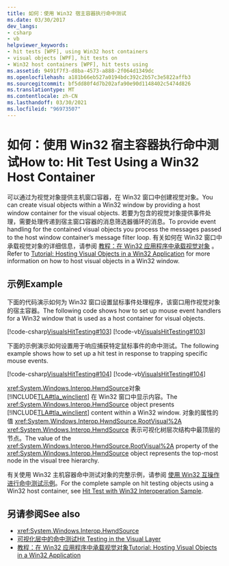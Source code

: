 ```yaml
---
title: 如何：使用 Win32 宿主容器执行命中测试
ms.date: 03/30/2017
dev_langs:
- csharp
- vb
helpviewer_keywords:
- hit tests [WPF], using Win32 host containers
- visual objects [WPF], hit tests on
- Win32 host containers [WPF], hit tests using
ms.assetid: 9491f7f3-d8ba-4573-a888-2f064d1349dc
ms.openlocfilehash: a181b66eb527a0194bdc392c2b57c3e5822affb3
ms.sourcegitcommit: bf5dd80f4d7b202afa90e90d1148402c5474d826
ms.translationtype: MT
ms.contentlocale: zh-CN
ms.lasthandoff: 03/30/2021
ms.locfileid: "96973507"
---
```

# <a name="how-to-hit-test-using-a-win32-host-container"></a><span data-ttu-id="e2ef6-102">如何：使用 Win32 宿主容器执行命中测试</span><span class="sxs-lookup"><span data-stu-id="e2ef6-102">How to: Hit Test Using a Win32 Host Container</span></span>
<span data-ttu-id="e2ef6-103">可以通过为视觉对象提供主机窗口容器，在 Win32 窗口中创建视觉对象。</span><span class="sxs-lookup"><span data-stu-id="e2ef6-103">You can create visual objects within a Win32 window by providing a host window container for the visual objects.</span></span> <span data-ttu-id="e2ef6-104">若要为包含的视觉对象提供事件处理，需要处理传递到宿主窗口容器的消息筛选器循环的消息。</span><span class="sxs-lookup"><span data-stu-id="e2ef6-104">To provide event handling for the contained visual objects you process the messages passed to the host window container’s message filter loop.</span></span> <span data-ttu-id="e2ef6-105">有关如何在 Win32 窗口中承载视觉对象的详细信息，请参阅 [教程：在 Win32 应用程序中承载视觉对象](tutorial-hosting-visual-objects-in-a-win32-application.md) 。</span><span class="sxs-lookup"><span data-stu-id="e2ef6-105">Refer to [Tutorial: Hosting Visual Objects in a Win32 Application](tutorial-hosting-visual-objects-in-a-win32-application.md) for more information on how to host visual objects in a Win32 window.</span></span>  
  
## <a name="example"></a><span data-ttu-id="e2ef6-106">示例</span><span class="sxs-lookup"><span data-stu-id="e2ef6-106">Example</span></span>  
 <span data-ttu-id="e2ef6-107">下面的代码演示如何为 Win32 窗口设置鼠标事件处理程序，该窗口用作视觉对象的宿主容器。</span><span class="sxs-lookup"><span data-stu-id="e2ef6-107">The following code shows how to set up mouse event handlers for a Win32 window that is used as a host container for visual objects.</span></span>  
  
 [!code-csharp[VisualsHitTesting#103](~/samples/snippets/csharp/VS_Snippets_Wpf/VisualsHitTesting/CSharp/MyWindow.cs#103)]
 [!code-vb[VisualsHitTesting#103](~/samples/snippets/visualbasic/VS_Snippets_Wpf/VisualsHitTesting/VisualBasic/MyWindow.vb#103)]  
  
 <span data-ttu-id="e2ef6-108">下面的示例演示如何设置用于响应捕获特定鼠标事件的命中测试。</span><span class="sxs-lookup"><span data-stu-id="e2ef6-108">The following example shows how to set up a hit test in response to trapping specific mouse events.</span></span>  
  
 [!code-csharp[VisualsHitTesting#104](~/samples/snippets/csharp/VS_Snippets_Wpf/VisualsHitTesting/CSharp/MyCircle.cs#104)]
 [!code-vb[VisualsHitTesting#104](~/samples/snippets/visualbasic/VS_Snippets_Wpf/VisualsHitTesting/VisualBasic/MyCircle.vb#104)]  
  
 <span data-ttu-id="e2ef6-109"><xref:System.Windows.Interop.HwndSource>对象 [!INCLUDE[TLA#tla_winclient](../../../includes/tlasharptla-winclient-md.md)] 在 Win32 窗口中显示内容。</span><span class="sxs-lookup"><span data-stu-id="e2ef6-109">The <xref:System.Windows.Interop.HwndSource> object presents [!INCLUDE[TLA#tla_winclient](../../../includes/tlasharptla-winclient-md.md)] content within a Win32 window.</span></span> <span data-ttu-id="e2ef6-110">对象的属性的值 <xref:System.Windows.Interop.HwndSource.RootVisual%2A> <xref:System.Windows.Interop.HwndSource> 表示可视化树层次结构中最顶层的节点。</span><span class="sxs-lookup"><span data-stu-id="e2ef6-110">The value of the <xref:System.Windows.Interop.HwndSource.RootVisual%2A> property of the <xref:System.Windows.Interop.HwndSource> object represents the top-most node in the visual tree hierarchy.</span></span>  
  
 <span data-ttu-id="e2ef6-111">有关使用 Win32 主机容器命中测试对象的完整示例，请参阅 [使用 Win32 互操作进行命中测试示例](https://github.com/microsoft/WPF-Samples/tree/master/Visual%20Layer/VisualsHitTesting)。</span><span class="sxs-lookup"><span data-stu-id="e2ef6-111">For the complete sample on hit testing objects using a Win32 host container, see [Hit Test with Win32 Interoperation Sample](https://github.com/microsoft/WPF-Samples/tree/master/Visual%20Layer/VisualsHitTesting).</span></span>  
  
## <a name="see-also"></a><span data-ttu-id="e2ef6-112">另请参阅</span><span class="sxs-lookup"><span data-stu-id="e2ef6-112">See also</span></span>

- <xref:System.Windows.Interop.HwndSource>
- [<span data-ttu-id="e2ef6-113">可视化层中的命中测试</span><span class="sxs-lookup"><span data-stu-id="e2ef6-113">Hit Testing in the Visual Layer</span></span>](hit-testing-in-the-visual-layer.md)
- [<span data-ttu-id="e2ef6-114">教程：在 Win32 应用程序中承载视觉对象</span><span class="sxs-lookup"><span data-stu-id="e2ef6-114">Tutorial: Hosting Visual Objects in a Win32 Application</span></span>](tutorial-hosting-visual-objects-in-a-win32-application.md)
